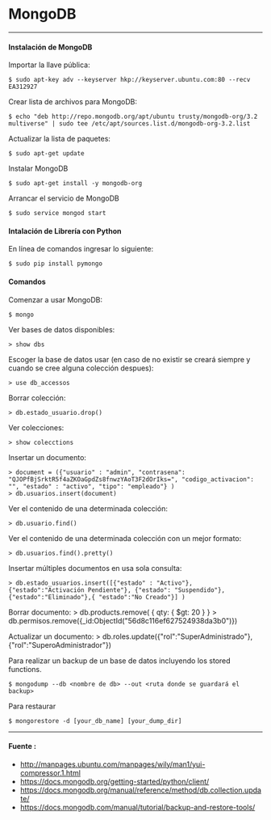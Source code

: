 # MongoDB

---

#### Instalación de MongoDB

Importar la llave pública:

    $ sudo apt-key adv --keyserver hkp://keyserver.ubuntu.com:80 --recv EA312927
    
Crear lista de archivos para MongoDB:

    $ echo "deb http://repo.mongodb.org/apt/ubuntu trusty/mongodb-org/3.2 multiverse" | sudo tee /etc/apt/sources.list.d/mongodb-org-3.2.list
    
Actualizar la lista de paquetes:

    $ sudo apt-get update
    
Instalar MongoDB

    $ sudo apt-get install -y mongodb-org
    
Arrancar el servicio de MongoDB
    
    $ sudo service mongod start

#### Intalación de Librería con Python

En línea de comandos ingresar lo siguiente:

    $ sudo pip install pymongo
    
#### Comandos

Comenzar a usar MongoDB:
    
    $ mongo

Ver bases de datos disponibles:

    > show dbs

Escoger la base de datos usar (en caso de no existir se creará siempre y cuando se cree alguna colección despues):

    > use db_accessos
    
Borrar colección:

    > db.estado_usuario.drop()
    
Ver colecciones:

    > show colecctions
    
Insertar un documento:

    > document = ({"usuario" : "admin", "contrasena": "QJOPfBjSrktR5f4aZKOaGpdZs8fnwzYAoT3F2dOrIks=", "codigo_activacion": "", "estado" : "activo", "tipo": "empleado"} )
    > db.usuarios.insert(document)

Ver el contenido de una determinada colección:
    
    > db.usuario.find()
    
Ver el contenido de una determinada colección con un mejor formato:

    > db.usuarios.find().pretty()
    
Insertar múltiples documentos en usa sola consulta:

    > db.estado_usuarios.insert([{"estado" : "Activo"}, {"estado":"Activación Pendiente"}, {"estado": "Suspendido"}, {"estado":"Eliminado"},{ "estado":"No Creado"}] )
    
Borrar documento:
    > db.products.remove( { qty: { $gt: 20 } }
    > db.permisos.remove({_id:ObjectId("56d8c116ef627524938da3b0")})

Actualizar un documento:
    > db.roles.update({"rol":"SuperAdministrado"}, {"rol":"SuperoAdministrador"})
    
Para realizar un backup de un base de datos incluyendo los stored functions.

    $ mongodump --db <nombre de db> --out <ruta donde se guardará el backup>
    
Para restaurar

    $ mongorestore -d [your_db_name] [your_dump_dir]

---

#### Fuente : 

+ http://manpages.ubuntu.com/manpages/wily/man1/yui-compressor.1.html
+ https://docs.mongodb.org/getting-started/python/client/
+ https://docs.mongodb.org/manual/reference/method/db.collection.update/
+ https://docs.mongodb.com/manual/tutorial/backup-and-restore-tools/
